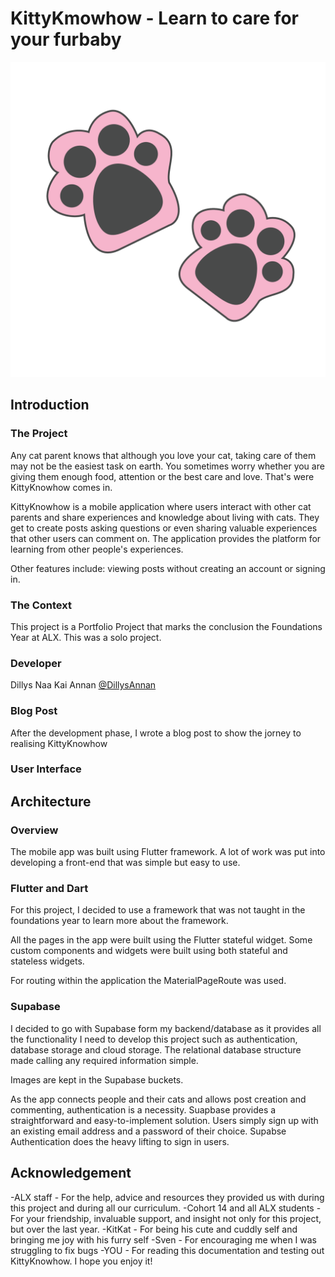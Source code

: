 # KittyKmowhow - Learn to care for your furbaby
![KittyKnowhowlogo](https://github.com/Dillys3567/kittyknowhow/blob/main/assets/images/pawprint.png)

## Introduction

### The Project
Any cat parent knows that although you love your cat, taking care of them may not be the easiest task on earth. You sometimes worry whether you are giving them enough food, attention or the best care and love. That's were KittyKnowhow comes in.

KittyKnowhow is a mobile application where users interact with other cat parents and share experiences and knowledge about living with cats. They get to create posts asking questions or even sharing valuable experiences that other users can comment on. The application provides the platform for learning from other people's experiences.

Other features include: viewing posts without creating an account or signing in.

### The Context
This project is a Portfolio Project that marks the conclusion the Foundations Year at ALX. This was a solo project.

### Developer
Dillys Naa Kai Annan [@DillysAnnan](https://twitter.com/DillysAnnan)

### Blog Post
After the development phase, I wrote a blog post to show the jorney to realising KittyKnowhow

### User Interface


## Architecture
### Overview
The mobile app was built using Flutter framework. A lot of work was put into developing a front-end that was simple but easy to use. 

### Flutter and Dart
For this project, I decided to use a framework that was not taught in the foundations year to learn more about the framework. 

All the pages in the app were built using the Flutter stateful widget. Some custom components and widgets were built using both stateful and stateless widgets.

For routing within the application the MaterialPageRoute was used.

### Supabase
I decided to go with Supabase form my backend/database as it provides all the functionality I need to develop this project such as authentication, database storage and cloud storage. The relational database structure made calling any required information simple.

Images are kept in the Supabase buckets.

As the app connects people and their cats and allows post creation and commenting, authentication is a necessity. Suapbase provides a straightforward and easy-to-implement solution. Users simply sign up with an existing email address and a password of their choice. Supabse Authentication does the heavy lifting to sign in users.

## Acknowledgement
-ALX staff - For the help, advice and resources they provided us with during this project and during all our curriculum.
-Cohort 14 and all ALX students - For your friendship, invaluable support, and insight not only for this project, but over the last year.
-KitKat - For being his cute and cuddly self and bringing me joy with his furry self
-Sven - For encouraging me when I was struggling to fix bugs
-YOU - For reading this documentation and testing out KittyKnowhow. I hope you enjoy it!
